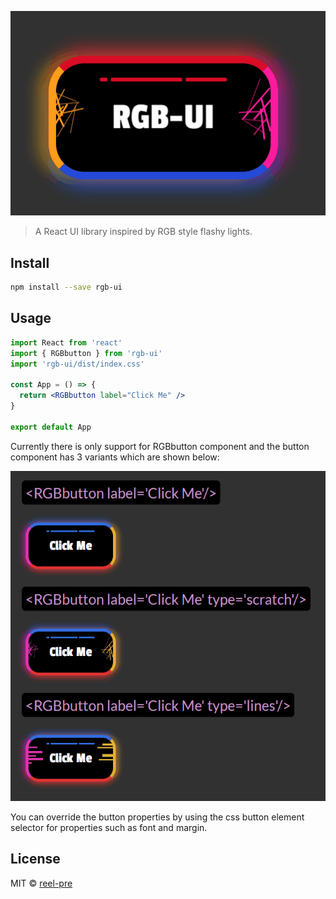 
![rgb-ui logo](./images/logo.gif)

> A React UI library inspired by RGB style flashy lights.


## Install

```bash
npm install --save rgb-ui
```

## Usage

```jsx
import React from 'react'
import { RGBbutton } from 'rgb-ui'
import 'rgb-ui/dist/index.css'

const App = () => {
  return <RGBbutton label="Click Me" />
}

export default App
```  


Currently there is only support for RGBbutton component and the button component has 3 variants which are shown below:  


![rgb-ui demo example](./images/example.gif)  


You can override the button properties by using the css button element selector for properties such as font and margin.  

## License

MIT © [reel-pre](https://github.com/reel-pre)
